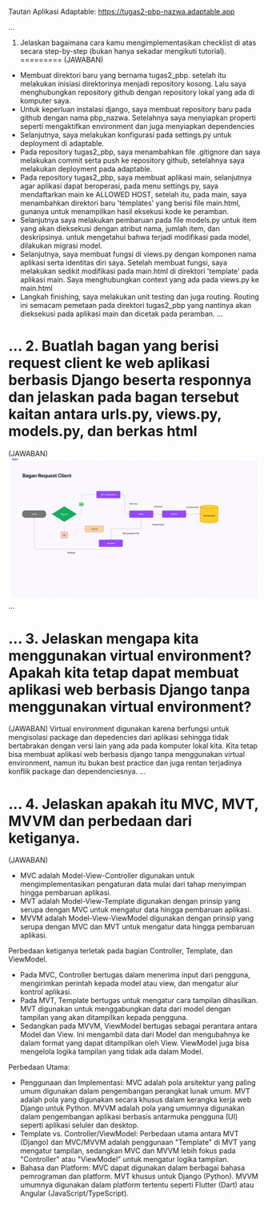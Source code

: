 Tautan Aplikasi Adaptable: https://tugas2-pbp-nazwa.adaptable.app

...
1. Jelaskan bagaimana cara kamu mengimplementasikan checklist di atas    secara step-by-step (bukan hanya sekadar mengikuti tutorial).
=========
(JAWABAN)
- Membuat direktori baru yang bernama tugas2_pbp. setelah itu melakukan inisiasi direktorinya menjadi repository kosong. Lalu saya menghubungkan repository github dengan repository lokal yang ada di komputer saya.
- Untuk keperluan instalasi django, saya membuat repository baru pada github dengan nama pbp_nazwa. Setelahnya saya menyiapkan properti seperti mengaktifkan environment dan juga menyiapkan dependencies 
- Selanjutnya, saya melakukan konfigurasi pada settings.py untuk deployment di adaptable. 
- Pada repository tugas2_pbp, saya menambahkan file .gitignore dan saya melakukan commit serta push ke repository github, setelahnya saya melakukan deployment pada adaptable. 
- Pada repository tugas2_pbp, saya membuat aplikasi main, selanjutnya agar aplikasi dapat beroperasi, pada menu settings.py, saya mendaftarkan main ke ALLOWED HOST, setelah itu, pada main, saya menambahkan direktori baru 'templates' yang berisi file main.html, gunanya untuk menampilkan hasil eksekusi kode ke peramban. 
- Selanjutnya saya melakukan pembaruan pada file models.py untuk item yang akan dieksekusi dengan atribut nama, jumlah item, dan deskripsinya. untuk mengetahui bahwa terjadi modifikasi pada model, dilakukan migrasi model. 
- Selanjutnya, saya membuat fungsi di views.py dengan komponen nama aplikasi serta identitas diri saya. Setelah membuat fungsi, saya melakukan sedikit modifikasi pada main.html di direktori 'template' pada aplikasi main. Saya menghubungkan context yang ada pada views.py ke main.html
- Langkah finishing, saya melakukan unit testing dan juga routing. Routing ini semacam pemetaan pada direktori tugas2_pbp yang nantinya akan dieksekusi pada aplikasi main dan dicetak pada peramban. 
...

...
2. Buatlah bagan yang berisi request client ke web aplikasi berbasis Django beserta responnya dan jelaskan pada bagan tersebut kaitan antara urls.py, views.py, models.py, dan berkas html
=========
(JAWABAN)
![BAGAN](bagan/File-Bagan-Request-Client-Nazwa.jpg)
...

...
3. Jelaskan mengapa kita menggunakan virtual environment? Apakah kita tetap dapat membuat aplikasi web berbasis Django tanpa menggunakan virtual environment?
=========
(JAWABAN)
Virtual environment digunakan karena berfungsi untuk mengisolasi package dan depedencies dari aplikasi sehingga tidak bertabrakan dengan versi lain yang ada pada komputer lokal kita. Kita tetap bisa membuat aplikasi web berbasis django tanpa menggunakan virtual environment, namun itu bukan best practice dan juga rentan terjadinya konflik package dan dependenciesnya. 
...

...
4. Jelaskan apakah itu MVC, MVT, MVVM dan perbedaan dari ketiganya.
=========
(JAWABAN)
- MVC adalah Model-View-Controller digunakan untuk mengimplementasikan 
pengaturan data mulai dari tahap menyimpan hingga pembaruan aplikasi.
- MVT adalah Model-View-Template digunakan dengan prinsip yang serupa dengan MVC untuk mengatur data hingga pembaruan aplikasi. 
- MVVM adalah Model-View-ViewModel digunakan dengan prinsip yang serupa dengan MVC dan MVT untuk mengatur data hingga pembaruan aplikasi. 

Perbedaan ketiganya terletak pada bagian Controller, Template, dan ViewModel. 
- Pada MVC, Controller bertugas dalam menerima input dari pengguna, mengirimkan perintah kepada model atau view, dan mengatur alur kontrol aplikasi.
- Pada MVT, Template bertugas untuk mengatur cara tampilan dihasilkan. MVT digunakan untuk menggabungkan data dari model dengan tampilan yang akan ditampilkan kepada pengguna. 
- Sedangkan pada MVVM, ViewModel bertugas sebagai perantara antara Model dan View. Ini mengambil data dari Model dan mengubahnya ke dalam format yang dapat ditampilkan oleh View. ViewModel juga bisa mengelola logika tampilan yang tidak ada dalam Model.

Perbedaan Utama:
- Penggunaan dan Implementasi: MVC adalah pola arsitektur yang paling umum digunakan dalam pengembangan perangkat lunak umum. MVT adalah pola yang digunakan secara khusus dalam kerangka kerja web Django untuk Python. MVVM adalah pola yang umumnya digunakan dalam pengembangan aplikasi berbasis antarmuka pengguna (UI) seperti aplikasi seluler dan desktop.
- Template vs. Controller/ViewModel: Perbedaan utama antara MVT (Django) dan MVC/MVVM adalah penggunaan "Template" di MVT yang mengatur tampilan, sedangkan MVC dan MVVM lebih fokus pada "Controller" atau "ViewModel" untuk mengatur logika tampilan.
- Bahasa dan Platform: MVC dapat digunakan dalam berbagai bahasa pemrograman dan platform. MVT khusus untuk Django (Python). MVVM umumnya digunakan dalam platform tertentu seperti Flutter (Dart) atau Angular (JavaScript/TypeScript).
